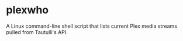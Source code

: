 # plexwho
A Linux command-line shell script that lists current Plex media streams pulled from Tautulli's API. 
